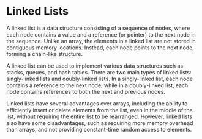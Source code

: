 # Linked Lists
A linked list is a data structure consisting of a sequence of nodes, where each node contains a value and a reference (or pointer) to the next node in the sequence. Unlike an array, the elements in a linked list are not stored in contiguous memory locations. Instead, each node points to the next node, forming a chain-like structure.

A linked list can be used to implement various data structures such as stacks, queues, and hash tables. There are two main types of linked lists: singly-linked lists and doubly-linked lists. In a singly-linked list, each node contains a reference to the next node, while in a doubly-linked list, each node contains references to both the next and previous nodes.

Linked lists have several advantages over arrays, including the ability to efficiently insert or delete elements from the list, even in the middle of the list, without requiring the entire list to be rearranged. However, linked lists also have some disadvantages, such as requiring more memory overhead than arrays, and not providing constant-time random access to elements.